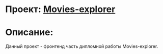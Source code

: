# Проект: [Movies-explorer](https://etsugi.github.io/movies-explorer-frontend/)


# Описание:
Данный проект - фронтенд часть дипломной работы Movies-explorer.
